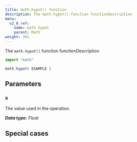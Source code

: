 ```yaml
---
title: math.hypot() function
description: The math.hypot() function functionDescription
menu:
  v2_0_ref:
    name: math.hypot
    parent: Math
weight: 301
---
```


The `math.hypot()` function functionDescription

```js
import "math"

math.hypot( EXAMPLE )
```

## Parameters

### x
The value used in the operation.

_**Data type:** Float_

## Special cases
```js

```
